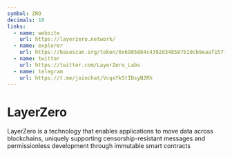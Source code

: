 ```yaml
---
symbol: ZRO
decimals: 18
links:
  - name: website
    url: https://layerzero.network/
  - name: explorer
    url: https://basescan.org/token/0x6985884c4392d348587b19cb9eaaf157f13271cd
  - name: twitter
    url: https://twitter.com/LayerZero_Labs
  - name: telegram
    url: https://t.me/joinchat/VcqxYkStIDsyN2Rh
---
```


# LayerZero

LayerZero is a technology that enables applications to move data across blockchains, uniquely supporting censorship-resistant messages and permissionless development through immutable smart contracts
